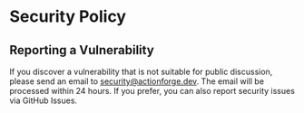 # Security Policy

## Reporting a Vulnerability

If you discover a vulnerability that is not suitable for public discussion, please send an email to [security@actionforge.dev](mailto:security@actionforge.dev). The email will be processed within 24 hours. If you prefer, you can also report security issues via GitHub Issues.